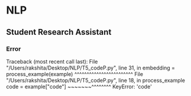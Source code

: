 # NLP
## Student Research Assistant
### Error
Traceback (most recent call last):
  File "/Users/rakshita/Desktop/NLP/T5_codeP.py", line 31, in <module>
    embedding = process_example(example)
                ^^^^^^^^^^^^^^^^^^^^^^^^
  File "/Users/rakshita/Desktop/NLP/T5_codeP.py", line 18, in process_example
    code = example["code"]
           ~~~~~~~^^^^^^^^
KeyError: 'code'

